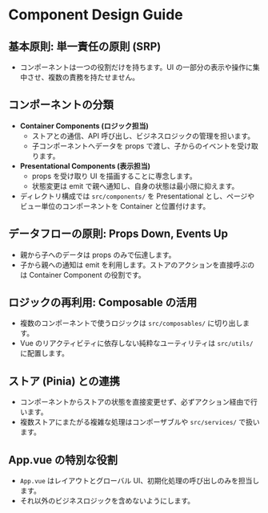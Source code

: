 # Component Design Guide

## 基本原則: 単一責任の原則 (SRP)

- コンポーネントは一つの役割だけを持ちます。UI の一部分の表示や操作に集中させ、複数の責務を持たせません。

## コンポーネントの分類

- **Container Components (ロジック担当)**
  - ストアとの通信、API 呼び出し、ビジネスロジックの管理を担います。
  - 子コンポーネントへデータを props で渡し、子からのイベントを受け取ります。
- **Presentational Components (表示担当)**
  - props を受け取り UI を描画することに専念します。
  - 状態変更は emit で親へ通知し、自身の状態は最小限に抑えます。
- ディレクトリ構成では `src/components/` を Presentational とし、ページやビュー単位のコンポーネントを Container と位置付けます。

## データフローの原則: Props Down, Events Up

- 親から子へのデータは props のみで伝達します。
- 子から親への通知は emit を利用します。ストアのアクションを直接呼ぶのは Container Component の役割です。

## ロジックの再利用: Composable の活用

- 複数のコンポーネントで使うロジックは `src/composables/` に切り出します。
- Vue のリアクティビティに依存しない純粋なユーティリティは `src/utils/` に配置します。

## ストア (Pinia) との連携

- コンポーネントからストアの状態を直接変更せず、必ずアクション経由で行います。
- 複数ストアにまたがる複雑な処理はコンポーザブルや `src/services/` で扱います。

## App.vue の特別な役割

- `App.vue` はレイアウトとグローバル UI、初期化処理の呼び出しのみを担当します。
- それ以外のビジネスロジックを含めないようにします。
